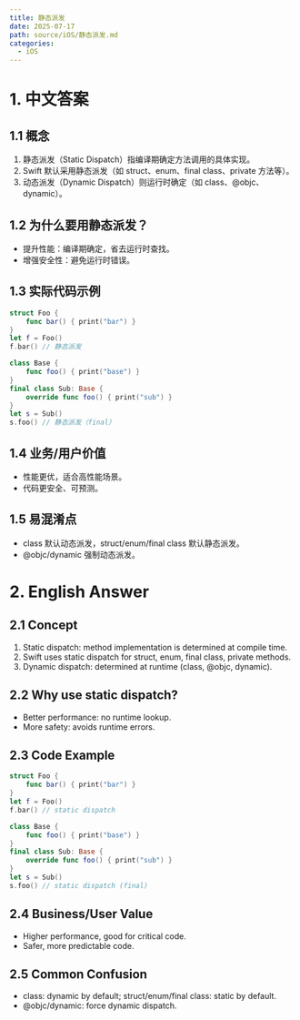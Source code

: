 ```yaml
---
title: 静态派发
date: 2025-07-17
path: source/iOS/静态派发.md
categories:
  - iOS
---
```


# 1. 中文答案

## 1.1 概念
1. 静态派发（Static Dispatch）指编译期确定方法调用的具体实现。
2. Swift 默认采用静态派发（如 struct、enum、final class、private 方法等）。
3. 动态派发（Dynamic Dispatch）则运行时确定（如 class、@objc、dynamic）。

## 1.2 为什么要用静态派发？
- 提升性能：编译期确定，省去运行时查找。
- 增强安全性：避免运行时错误。

## 1.3 实际代码示例
```swift
struct Foo {
    func bar() { print("bar") }
}
let f = Foo()
f.bar() // 静态派发

class Base {
    func foo() { print("base") }
}
final class Sub: Base {
    override func foo() { print("sub") }
}
let s = Sub()
s.foo() // 静态派发（final）
```

## 1.4 业务/用户价值
- 性能更优，适合高性能场景。
- 代码更安全、可预测。

## 1.5 易混淆点
- class 默认动态派发，struct/enum/final class 默认静态派发。
- @objc/dynamic 强制动态派发。

# 2. English Answer

## 2.1 Concept
1. Static dispatch: method implementation is determined at compile time.
2. Swift uses static dispatch for struct, enum, final class, private methods.
3. Dynamic dispatch: determined at runtime (class, @objc, dynamic).

## 2.2 Why use static dispatch?
- Better performance: no runtime lookup.
- More safety: avoids runtime errors.

## 2.3 Code Example
```swift
struct Foo {
    func bar() { print("bar") }
}
let f = Foo()
f.bar() // static dispatch

class Base {
    func foo() { print("base") }
}
final class Sub: Base {
    override func foo() { print("sub") }
}
let s = Sub()
s.foo() // static dispatch (final)
```

## 2.4 Business/User Value
- Higher performance, good for critical code.
- Safer, more predictable code.

## 2.5 Common Confusion
- class: dynamic by default; struct/enum/final class: static by default.
- @objc/dynamic: force dynamic dispatch.
